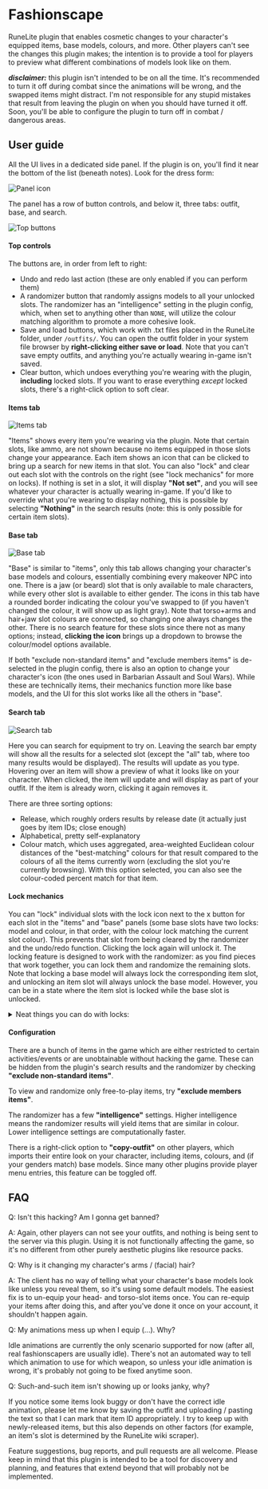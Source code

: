 # Fashionscape

RuneLite plugin that enables cosmetic changes to your character's equipped items, base models, colours, and more.
Other players can't see the changes this plugin makes; the intention is to provide a tool for players to preview
what different combinations of models look like on them.

***disclaimer:*** this plugin isn't intended to be on all the time. It's recommended to turn it off during combat since
the animations will be wrong, and the swapped items might distract. I'm not responsible for any stupid mistakes
that result from leaving the plugin on when you should have turned it off. Soon, you'll be able to configure the plugin
to turn off in combat / dangerous areas.

## User guide
All the UI lives in a dedicated side panel. If the plugin is on, you'll find it near the bottom of the list
(beneath notes). Look for the dress form:
 
![Panel icon](icon.png)

The panel has a row of button controls, and below it, three tabs: outfit, base, and search. 

![Top buttons](top_buttons.png)

#### Top controls
The buttons are, in order from left to right:
* Undo and redo last action (these are only enabled if you can perform them)
* A randomizer button that randomly assigns models to all your unlocked slots. The randomizer has an 
"intelligence" setting in the plugin config, which, when set to anything other than `NONE`, will utilize the colour 
  matching algorithm to promote a more cohesive look.
* Save and load buttons, which work with .txt files placed in the RuneLite folder, under `/outfits/`. You can open the
outfit folder in your system file browser by **right-clicking either save or load**. Note that you can't save empty 
  outfits, and anything you're actually wearing in-game isn't saved.
* Clear button, which undoes everything you're wearing with the plugin, **including** locked slots. If you want to erase
everything *except* locked slots, there's a right-click option to soft clear.
  
#### Items tab
![Items tab](items_panel.png)

"Items" shows every item you're wearing via the plugin. Note that certain slots, like ammo, are not shown because no
items equipped in those slots change your appearance. Each item shows an icon that can be clicked to bring up a search
for new items in that slot. You can also "lock" and clear out each slot with the controls on the right (see 
"lock mechanics" for more on locks). If nothing is set in a slot, it will display **"Not set"**, and you will see 
whatever your character is actually wearing in-game. If you'd like to override what you're wearing to display nothing, 
this is possible by selecting **"Nothing"** in the search results (note: this is only possible for certain item slots).

#### Base tab
![Base tab](base_panel.png)

"Base" is similar to "items", only this tab allows changing your character's base models and colours, essentially 
combining every makeover NPC into one. There is a jaw (or beard) slot that is only available to male characters, while 
every other slot is available to either gender. The icons in this tab have a rounded border indicating the colour you've 
swapped to (if you haven't changed the colour, it will show up as light gray). Note that torso+arms and hair+jaw slot 
colours are connected, so changing one always changes the other. There is no search feature for these slots since there 
not as many options; instead, **clicking the icon** brings up a dropdown to browse the colour/model options available.

If both "exclude non-standard items" and "exclude members items" is de-selected in the plugin config, there is also 
an option to change your character's icon (the ones used in Barbarian Assault and Soul Wars). While these are 
technically items, their mechanics function more like base models, and the UI for this slot works like all the others 
in "base".

#### Search tab
![Search tab](search_tab.png)

Here you can search for equipment to try on. Leaving the search bar empty will show all the results for a selected
slot (except the "all" tab, where too many results would be displayed). The results will update as you type. Hovering
over an item will show a preview of what it looks like on your character. When clicked, the item will update and will
display as part of your outfit. If the item is already worn, clicking it again removes it.

There are three sorting options: 
* Release, which roughly orders results by release date (it actually just goes by item IDs; close enough)
* Alphabetical, pretty self-explanatory
* Colour match, which uses aggregated, area-weighted Euclidean colour distances of the "best-matching" colours for 
that result compared to the colours of all the items currently worn (excluding the slot you're currently browsing). 
With this option selected, you can also see the colour-coded percent match for that item.

#### Lock mechanics
You can "lock" individual slots with the lock icon next to the x button for each slot in the "items" and "base" panels
(some base slots have two locks: model and colour, in that order, with the colour lock matching the current slot colour).
This prevents that slot from being cleared by the randomizer and the undo/redo function.
Clicking the lock again will unlock it. The locking feature is designed to work with the randomizer: as you find pieces 
that work together, you can lock them and randomize the remaining slots. Note that locking a base model will always 
lock the corresponding item slot, and unlocking an item slot will always unlock the base model. However, you can be in
a state where the item slot is locked while the base slot is unlocked.

<details>
  <summary>Neat things you can do with locks:</summary>
  
* Lock the shield slot and randomize with weapons unlocked. All weapon results will be one-handed.
* Lock your player's hair/beard with the head item unlocked and randomize. All the head slot results will not obscure 
your hair and/or beard. A similar approach can be used on the player's arms model and the torso item slot.
* Lock the torso, legs, and/or boots item slots while leaving the base models unlocked. The randomizer will now scramble
your base models for those slots.
 
</details>

#### Configuration

There are a bunch of items in the game which are either restricted to certain activities/events or are unobtainable 
without hacking the game. These can be hidden from the plugin's search results and the randomizer by checking **"exclude
non-standard items"**.

To view and randomize only free-to-play items, try **"exclude members items"**.

The randomizer has a few **"intelligence"** settings. Higher intelligence means the randomizer results will yield items
that are similar in colour. Lower intelligence settings are computationally faster.

There is a right-click option to **"copy-outfit"** on other players, which imports their entire look on your character,
including items, colours, and (if your genders match) base models. Since many other plugins provide player menu entries,
this feature can be toggled off.

## FAQ
Q: Isn't this hacking? Am I gonna get banned?

A: Again, other players can not see your outfits, and nothing is being sent to the server via this plugin. Using it is 
not functionally affecting the game, so it's no different from other purely aesthetic plugins like resource packs.

Q: Why is it changing my character's arms / (facial) hair?

A: The client has no way of telling what your character's base models look like unless you reveal them, so 
it's using some default models. The easiest fix is to un-equip your head- and torso-slot items once. You can re-equip 
your items after doing this, and after you've done it once on your account, it shouldn't happen again.

Q: My animations mess up when I equip (...). Why?

Idle animations are currently the only scenario supported for now (after all, real fashionscapers are usually idle).
There's not an automated way to tell which animation to use for which weapon, so unless your idle animation is wrong, 
it's probably not going to be fixed anytime soon.

Q: Such-and-such item isn't showing up or looks janky, why?

If you notice some items look buggy or don't have the correct idle animation, please let me know by saving the outfit
and uploading / pasting the text so that I can mark that item ID appropriately. I try to keep up with newly-released
items, but this also depends on other factors (for example, an item's slot is determined by the RuneLite wiki scraper). 

Feature suggestions, bug reports, and pull requests are all welcome. Please keep in mind that this plugin is intended
to be a tool for discovery and planning, and features that extend beyond that will probably not be implemented.
